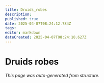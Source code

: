 ```yaml
---
title: Druids_robes
description: 
published: true
date: 2025-04-07T08:24:12.784Z
tags: 
editor: markdown
dateCreated: 2025-04-07T08:24:10.627Z
---
```


# Druids robes

*This page was auto-generated from structure.*